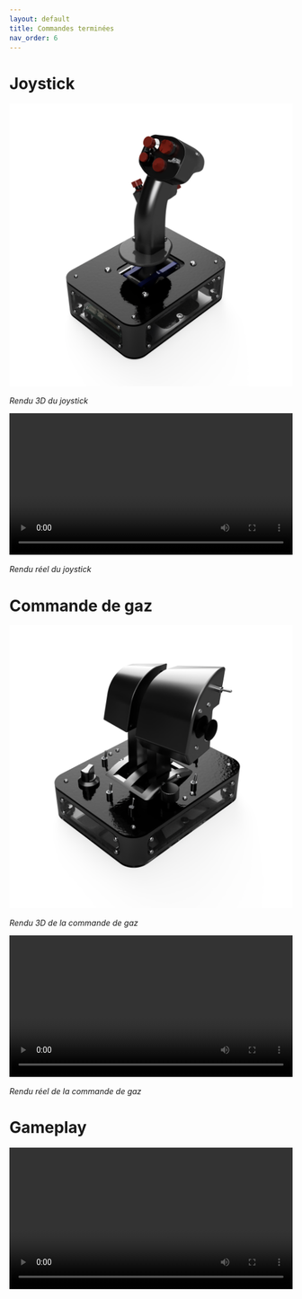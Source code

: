 ```yaml
---
layout: default
title: Commandes terminées
nav_order: 6
---
```


# Joystick

![Joystick](images\7e3097dc-bd9f-4dee-b962-7aea1704781e.PNG)

*Rendu 3D du joystick*

<video src="images\IMG_4084(1).mp4" controls title="Title"  style="width: 100%;"></video>

*Rendu réel du joystick*

# Commande de gaz

![Commande de gaz](images\5acb2e55-252c-43b3-81d2-8e03bd5ab6e5.PNG)

*Rendu 3D de la commande de gaz*

<video src="images\vidéo -20240606-083345-a4bb1f66(1).mp4" controls title="Title"  style="width: 100%;"></video>

*Rendu réel de la commande de gaz*

# Gameplay

<video src="images\35ECA7B0-4684-47F7-8B3C-D147379B4D0A (1).mov" controls title="Title"  style="width: 100%;"></video>